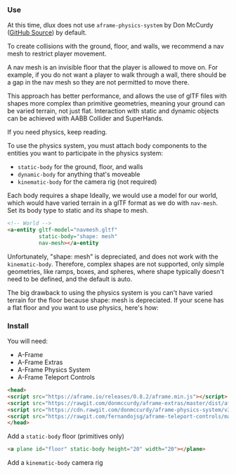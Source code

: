 ### Use
At this time, dlux does not use `aframe-physics-system` by Don McCurdy ([GitHub Source](https://github.com/donmccurdy/aframe-physics-system)) by default.

To create collisions with the ground, floor, and walls, we recommend a nav mesh to restrict player movement.

A nav mesh is an invisible floor that the player is allowed to move on. For example, if you do not want a player to walk through a wall, there should be a gap in the nav mesh so they are not permitted to move there.

This approach has better performance, and allows the use of glTF files with shapes more complex than primitive geometries, meaning your ground can be varied terrain, not just flat. Interaction with static and dynamic objects can be achieved with AABB Collider and SuperHands.

If you need physics, keep reading.

To use the physics system, you must attach body components to the entities you want to participate in the physics system:
* `static-body` for the ground, floor, and walls
* `dynamic-body` for anything that's moveable
* `kinematic-body` for the camera rig (not required)

Each body requires a shape
Ideally, we would use a model for our world, which would have varied terrain in a glTF format as we do with `nav-mesh`. Set its body type to static and its shape to mesh. 
```html
<!-- World -->
<a-entity gltf-model="navmesh.gltf"
          static-body="shape: mesh"
          nav-mesh></a-entity
```
Unfortunately, "shape: mesh" is depreciated, and does not work with the `kinematic-body`. Therefore, complex shapes are not supported, only simple geometries, like ramps, boxes, and spheres, where shape typically doesn't need to be defined, and the default is auto.

The big drawback to using the physics system is you can't have varied terrain for the floor because shape: mesh is depreciated. If your scene has a flat floor and you want to use physics, here's how:

### Install
You will need:
* A-Frame
* A-Frame Extras
* A-Frame Physics System
* A-Frame Teleport Controls
```html
<head>
<script src="https://aframe.io/releases/0.8.2/aframe.min.js"></script>
<script src="https://rawgit.com/donmccurdy/aframe-extras/master/dist/aframe-extras.js"></script>
<script src="https://cdn.rawgit.com/donmccurdy/aframe-physics-system/v3.3.0/dist/aframe-physics-system.min.js"></script>
<script src="https://rawgit.com/fernandojsg/aframe-teleport-controls/master/dist/aframe-teleport-controls.min.js"></script>
</head>
```
Add a `static-body` floor (primitives only)
```html
<a plane id="floor" static-body height="20" width="20"></plane>
```
Add a `kinematic-body` camera rig